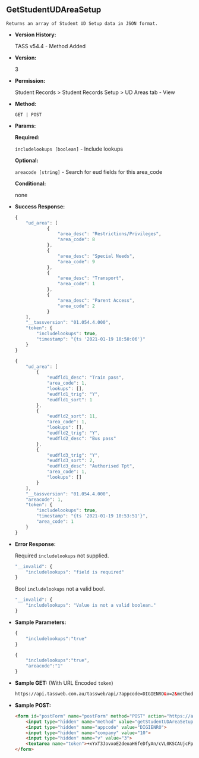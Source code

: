 **GetStudentUDAreaSetup**
----
	Returns an array of Student UD Setup data in JSON format.
	
* **Version History:**

	TASS v54.4 - Method Added

* **Version:**

	3

* **Permission:**

    Student Records > Student Records Setup > UD Areas tab - View

* **Method:**

	`GET | POST`
  
* **Params:**

   **Required:**
 
	`includelookups [boolean]` - Include lookups

   **Optional:**

	`areacode [string]` - Search for eud fields for this area_code

   **Conditional:**

	none

* **Success Response:**

    ```javascript
	{
		"ud_area": [
				{
					"area_desc": "Restrictions/Privileges",
					"area_code": 8
				},
				{
					"area_desc": "Special Needs",
					"area_code": 9
				},
				{
					"area_desc": "Transport",
					"area_code": 1
				},
				{
					"area_desc": "Parent Access",
					"area_code": 2
				}
		],
		"__tassversion": "01.054.4.000",
		"token": {
			"includelookups": true,
			"timestamp": "{ts '2021-01-19 10:50:06'}"
		}
	}	
	```

    ```javascript
	{
		"ud_area": [
			{
				"eudfld1_desc": "Train pass",
				"area_code": 1,
				"lookups": [],
				"eudfld1_trig": "Y",
				"eudfld1_sort": 1
			},
			{
				"eudfld2_sort": 11,
				"area_code": 1,
				"lookups": [],
				"eudfld2_trig": "Y",
				"eudfld2_desc": "Bus pass"
			},
			{
				"eudfld3_trig": "Y",
				"eudfld3_sort": 2,
				"eudfld3_desc": "Authorised Tpt",
				"area_code": 1,
				"lookups": []
			}
		],
		"__tassversion": "01.054.4.000",
		"areacode": 1,
		"token": {
			"includelookups": true,
			"timestamp": "{ts '2021-01-19 10:53:51'}",
			"area_code": 1
		}
	}	
    ```

 
* **Error Response:**

    Required `includelookups` not supplied.
	```javascript
	"__invalid": {
		"includelookups": "field is required"
	}
	```
	
	Bool `includelookups` not a valid bool.
	```javascript
	"__invalid": {
		"includelookups": "Value is not a valid boolean."
	}
	```
    
* **Sample Parameters:**

	```javascript
	{
		"includelookups":"true"
	}
	```

	```javascript
	{
		"includelookups":"true",
		"areacode":"1"
	}
	```

* **Sample GET:** (With URL Encoded `token`)

	```HTML
	https://api.tassweb.com.au/tassweb/api/?appcode=DIGIENRO&v=2&method=getStudentUDAreaSetup&token=%2BxYxT3JovxoE2deoaH6feDfyAn%2FcVL0KSCAUjcFpnXM%3D&company=10
	```
  
* **Sample POST:**

	```HTML
	<form id="postForm" name="postForm" method="POST" action="https://api.tassweb.com.au/tassweb/api/">
		<input type="hidden" name="method" value="getStudentUDAreaSetup">
		<input type="hidden" name="appcode" value="DIGIENRO">
		<input type="hidden" name="company" value="10">
		<input type="hidden" name="v" value="3">
		<textarea name="token">+xYxT3JovxoE2deoaH6feDfyAn/cVL0KSCAUjcFpnXM=</textarea>
	</form>
	```
